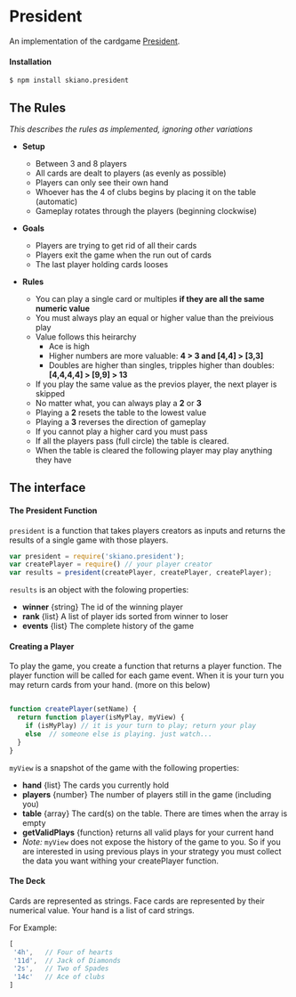 # President

An implementation of the cardgame [President](https://en.wikipedia.org/wiki/President_(card_game)#General_rules).

#### Installation

```
$ npm install skiano.president
```

## The Rules

_This describes the rules as implemented, ignoring other variations_

* __Setup__
  * Between 3 and 8 players
  * All cards are dealt to players (as evenly as possible)
  * Players can only see their own hand
  * Whoever has the 4 of clubs begins by placing it on the table (automatic)
  * Gameplay rotates through the players (beginning clockwise)

* __Goals__
  * Players are trying to get rid of all their cards
  * Players exit the game when the run out of cards
  * The last player holding cards looses

* __Rules__
  * You can play a single card or multiples __if they are all the same numeric value__
  * You must always play an equal or higher value than the preivious play
  * Value follows this heirarchy
    * Ace is high 
    * Higher numbers are more valuable:  __4 > 3 and [4,4] > [3,3]__
    * Doubles are higher than singles, tripples higher than doubles: __[4,4,4,4] > [9,9] > 13__
  * If you play the same value as the previos player, the next player is skipped
  * No matter what, you can always play a __2__ or __3__
  * Playing a __2__ resets the table to the lowest value
  * Playing a __3__ reverses the direction of gameplay
  * If you cannot play a higher card you must pass
  * If all the players pass (full circle) the table is cleared.
  * When the table is cleared the following player may play anything they have

## The interface

#### The President Function

```president``` is a function that takes players creators as inputs and returns the results of a single game with those players.

```javascript
var president = require('skiano.president');
var createPlayer = require() // your player creator
var results = president(createPlayer, createPlayer, createPlayer);
```

```results``` is an object with the folowing properties:
* __winner__ {string} The id of the winning player
* __rank__ {list} A list of player ids sorted from winner to loser
* __events__ {list} The complete history of the game

#### Creating a Player

To play the game, you create a function that returns a player function. The player function will be called for each game event. When it is your turn you may return cards from your hand. (more on this below)

```javascript

function createPlayer(setName) {
  return function player(isMyPlay, myView) {
    if (isMyPlay) // it is your turn to play; return your play
    else  // someone else is playing. just watch...
  }
}
```

```myView``` is a snapshot of the game with the following properties:
* __hand__ {list} The cards you currently hold
* __players__ {number} The number of players still in the game (including you)
* __table__ {array} The card(s) on the table. There are times when the array is empty
* __getValidPlays__ {function} returns all valid plays for your current hand
* _Note:_ ```myView``` does not expose the history of the game to you. So if you are interested in using previous plays in your strategy you must collect the data you want withing your createPlayer function.

#### The Deck

Cards are represented as strings. Face cards are represented by their numerical value. Your hand is a list of card strings.

For Example:

```javascript
[
 '4h',   // Four of hearts
 '11d',  // Jack of Diamonds
 '2s',   // Two of Spades
 '14c'   // Ace of clubs
]
```
